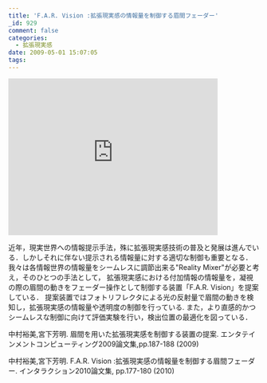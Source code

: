 ```yaml
---
title: 'F.A.R. Vision :拡張現実感の情報量を制御する眉間フェーダー'
_id: 929
comment: false
categories:
  - 拡張現実感
date: 2009-05-01 15:07:05
tags:
---
```



<iframe width="420" height="315" src="https://www.youtube.com/embed/vFW-46-cbS8" frameborder="0" allowfullscreen></iframe>

<!--more-->

近年，現実世界への情報提示手法，殊に拡張現実感技術の普及と発展は進んでいる．しかしそれに伴ない提示される情報量に対する適切な制御も重要となる． 我々は各情報世界の情報量をシームレスに調節出来る"Reality Mixer"が必要と考え，そのひとつの手法として， 拡張現実感における付加情報の情報量を，凝視の際の眉間の動きをフェーダー操作として制御する装置「F.A.R. Vision」を提案している． 提案装置ではフォトリフレクタによる光の反射量で眉間の動きを検知し，拡張現実感の情報量や透明度の制御を行っている. また，より直感的かつシームレスな制御に向けて評価実験を行い，検出位置の最適化を図っている．

中村裕美,宮下芳明. 眉間を用いた拡張現実感を制御する装置の提案.  エンタテインメントコンピューティング2009論文集,pp.187-188 (2009)

中村裕美,宮下芳明. F.A.R. Vision :拡張現実感の情報量を制御する眉間フェーダー.  インタラクション2010論文集, pp.177-180 (2010)
